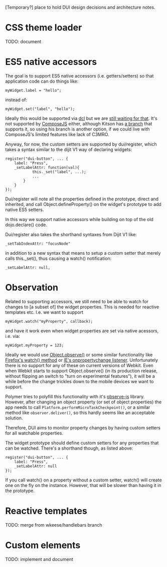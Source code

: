 [Temporary?] place to hold DUI design decisions and architecture notes.

# CSS theme loader

TODO: document

# ES5 native accessors

The goal is to support ES5 native accessors (i.e. getters/setters) so that application code
can do things like:

	myWidget.label = "hello";

instead of:

	myWidget.set("label", "hello");

Ideally this would be supported via [dcl](http://www.dcljs.org/) but we are
[still waiting for that](https://github.com/uhop/dcl/issues/2).  It's not supported
by [ComposeJS](https://github.com/kriszyp/compose) either, although Kitson has
[a branch](https://github.com/kitsonk/core/blob/master/compose.js#L373) that supports it,
so using his branch is another option, if we could live with ComposeJS's limited features like
lack of C3MRO.

Anyway, for now, the custom setters are supported by dui/register, which
takes a syntax similar to the dijit V1 way of declaring widgets:

	register("dui-button", ... {
		label: "Press",
		_setLabelAttr: function(val){
				this._set("label", ...);
				...
			}
		}
	});

Dui/register will note all the properties defined in the prototype, direct and inherited,
and call Object.defineProperty() on the widget's prototype to add native ES5 setters.

In this way we support native accessors while building on top of the old dojo.declare() code.

Dui/register also takes the shorthand syntaxes from Dijit V1 like:

	_setTabIndexAttr: "focusNode"

in addition to a new syntax that means to setup a custom setter that merely calls this._set(),
thus causing a watch() notification:

	_setLabelAttr: null,

# Observation

Related to supporting accessors, we still need to be able to watch for changes to [a subset of]
the widget properties.  This is needed for reactive templates etc.   I.e. we want to support

	myWidget.watch("myProperty", callback);

and have it work even when widget properties are set via native acessors, i.e. via:

	myWidget.myProperty = 123;

Ideally we would use [Object.observe()](http://updates.html5rocks.com/2012/11/Respond-to-change-with-Object-observe)
or some similar functionality like
[Firefox's watch() method](https://developer.mozilla.org/en-US/docs/Web/JavaScript/Reference/Global_Objects/Object/watch)
or [IE's onpropertychange listener](http://msdn.microsoft.com/en-us/library/ie/ms536956.aspx).
Unfortunately there is no support for any of these on current versions of Webkit.  Even when Webkit starts
to support Object.observe() (in its production release, without flipping an switch to
"turn on experimental features"), it will be a while before the change trickles down to the mobile devices
we want to support.

Polymer tries to polyfill this functionality with it's [observe-js](https://github.com/Polymer/observe-js)
library.  However, after changing an object property (or set of object properties) the app needs to call
`Platform.performMicroTaskCheckpoint()`, or a similar method like `observer.deliver()`, so this hardly seems
like an acceptable solution.

Therefore, DUI aims to monitor property changes by having custom setters for all watchable properties.

The widget prototype should define custom setters for any properties that can be watched.   There's a shorthand
though, as listed above:

	register("dui-button", ... {
		label: "Press",
		_setLabelAttr: null
	});

If you call watch() on a property without a custom setter, watch() will create one on the fly on the instance.
However, that will be slower than having it in the prototype.

# Reactive templates

TODO: merge from wkeese/handlebars branch

# Custom elements

TODO: implement and document

